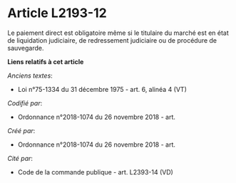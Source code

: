 # Article L2193-12

Le paiement direct est obligatoire même si le titulaire du marché est en état de liquidation judiciaire, de redressement
judiciaire ou de procédure de sauvegarde.

**Liens relatifs à cet article**

_Anciens textes_:

  - Loi n°75-1334 du 31 décembre 1975 - art. 6, alinéa 4 (VT)

_Codifié par_:

  - Ordonnance n°2018-1074 du 26 novembre 2018 - art.

_Créé par_:

  - Ordonnance n°2018-1074 du 26 novembre 2018 - art.

_Cité par_:

  - Code de la commande publique - art. L2393-14 (VD)
